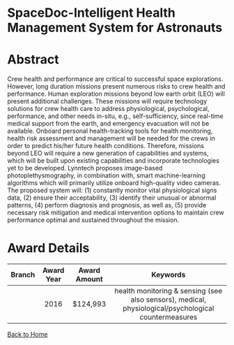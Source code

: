 
SpaceDoc-Intelligent Health Management System for Astronauts
============================================================

# Abstract


Crew health and performance are critical to successful space explorations. However, long duration missions present numerous risks to crew health and performance. Human exploration missions beyond low earth orbit (LEO) will present additional challenges. These missions will require technology solutions for crew health care to address physiological, psychological, performance, and other needs in-situ, e.g., self-sufficiency, since real-time medical support from the earth, and emergency evacuation will not be available. Onboard personal health-tracking tools for health monitoring, health risk assessment and management will be needed for the crews in order to predict his/her future health conditions. Therefore, missions beyond LEO will require a new generation of capabilities and systems, which will be built upon existing capabilities and incorporate technologies yet to be developed. Lynntech proposes image-based photoplethysmography, in combination with, smart machine-learning algorithms which will primarily utilize onboard high-quality video cameras. The proposed system will: (1) constantly monitor vital physiological signs data, (2) ensure their acceptability,  (3) identify their unusual or abnormal patterns, (4) perform diagnosis and prognosis, as well as, (5) provide necessary risk mitigation and medical intervention options to maintain crew performance optimal and sustained throughout the mission.  

# Award Details

|Branch|Award Year|Award Amount|Keywords|
| :---: | :---: | :---: | :---: |
||2016|$124,993|health monitoring & sensing (see also sensors), medical, physiological/psychological countermeasures|
  
  


[Back to Home](https://github.com/chrischow/dod_sbir_awards/Reports/JT/#233)